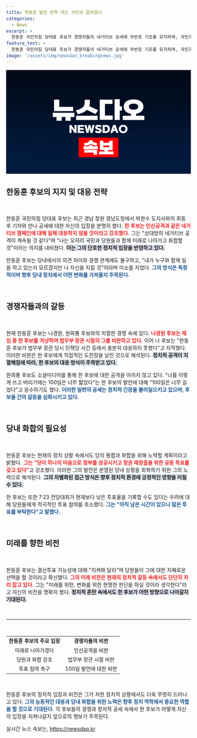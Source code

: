 ```yaml
---
title: 한동훈 발언 반격 대신 국민과 일하겠다
categories:
  - News
excerpt: >
  한동훈 국민의힘 당대표 후보가 경쟁자들의 네거티브 공세에 무반응 기조를 유지하며, 국민과 미래를 향한 단합의 의지를 밝혔다. 그는 어떤 공격에도 흔들리지 않겠다고 강조하며 당원들의 투표 참여를 독려했다. 클릭해 더 자세히 알아보세요!
feature_text: >
  한동훈 국민의힘 당대표 후보가 경쟁자들의 네거티브 공세에 무반응 기조를 유지하며, 국민과 미래를 향한 단합의 의지를 밝혔다. 그는 어떤 공격에도 흔들리지 않겠다고 강조하며 당원들의 투표 참여를 독려했다. 클릭해 더 자세히 알아보세요!
image: '/assets/img/newsdao_breakingnews.jpg'
---
```


<p><img src="/assets/img/newsdao_breakingnews.jpg" alt="cryptoinkorea 속보" /></p>

<h2 data-ke-size="size26">한동훈 후보의 지지 및 대응 전략</h2>

<p data-ke-size="size16">&nbsp;</p>

<p>한동훈 국민의힘 당대표 후보는 최근 경남 창원 경남도청에서 박완수 도지사와의 회동 후 기자와 만나 공세에 대한 자신의 입장을 분명히 했다. <b><span style="color: #ee2323;">한 후보는 인신공격과 같은 네거티브 캠페인에 대해 일체 대응하지 않을 것이라고 강조했다.</span></b> 그는 "상대방의 네거티브 공격이 계속될 것 같다"며 "나는 오히려 국민과 당원들과 함께 미래로 나아가고 화합할 것"이라는 의지를 내비쳤다. <b><span style="background-color: #21538527;">이는 그의 단호한 정치적 입장을 반영하고 있다.</span></b> </p>

<p>한동훈 후보는 당내에서의 의견 차이와 경쟁 관계에도 불구하고, "내가 누구와 함께 일을 하고 있는지 모르겠지만 나 자신을 지킬 것"이라며 미소를 지었다. <b><span style="color: #1a5490;">그의 방식은 독창적이며 향후 당내 정치에서 어떤 변화를 가져올지 주목된다.</span></b></p>

<p data-ke-size="size16">&nbsp;</p>

<h2 data-ke-size="size26">경쟁자들과의 갈등</h2>

<p data-ke-size="size16">&nbsp;</p>

<p>현재 한동훈 후보는 나경원, 원희룡 후보와의 치열한 경쟁 속에 있다. <b><span style="color: #ee2323;">나경원 후보는 재임 중 한 후보를 겨냥하며 법무부 장관 시절의 그를 비판하고 있다.</span></b> 이어 나 후보는 "한동훈 후보가 법무부 장관 당시 민혁당 사건 등에서 충분히 대응하지 못했다"고 지적했다. 이러한 비판은 한 후보에게 직접적인 도전장을 날린 것으로 해석된다. <b><span style="background-color: #21538527;">정치적 공격이 치열해짐에 따라, 한 후보의 대응 방식이 주목받고 있다.</span></b></p>

<p>원희룡 후보도 소셜미디어를 통해 한 후보에 대한 공격을 아끼지 않고 있다. "너를 이렇게 쓰고 버리기에는 100일은 너무 짧았다"는 한 후보의 발언에 대해 "100일은 너무 길었다"고 응수하기도 했다. <b><span style="color: #1a5490;">이러한 일련의 공세는 정치적 긴장을 불러일으키고 있으며, 후보들 간의 갈등을 심화시키고 있다.</span></b> </p>

<p data-ke-size="size16">&nbsp;</p>

<h2 data-ke-size="size26">당내 화합의 필요성</h2>

<p data-ke-size="size16">&nbsp;</p>

<p>한동훈 후보는 현재의 정치 상황 속에서도 당의 통합과 화합을 위해 노력할 계획이라고 밝혔다. <b><span style="color: #ee2323;">그는 "당이 하나의 마음으로 정부를 성공시키고 정권 재창출을 위한 공동 목표를 갖고 있다"</span></b>고 강조했다. 이러한 그의 발언은 분열된 당내 상황을 회복하기 위한 그의 노력으로 해석된다. <b><span style="background-color: #21538527;">그의 차별화된 접근 방식은 향후 정치적 환경에 긍정적인 영향을 미칠 수 있다.</span></b></p>

<p>한 후보는 또한 7·23 전당대회가 현재보다 낮은 투표율을 기록할 수도 있다는 우려에 대해 당원들에게 적극적인 투표 참여를 호소했다. <b><span style="color: #1a5490;">그는 "아직 남은 시간이 있으니 많은 투표를 부탁한다"고 말했다.</span></b> </p>

<p data-ke-size="size16">&nbsp;</p>

<h2 data-ke-size="size26">미래를 향한 비전</h2>

<p data-ke-size="size16">&nbsp;</p>

<p>한동훈 후보는 결선투표 가능성에 대해 "지켜봐 달라"며 당원들이 그에 대한 지혜로운 선택을 할 것이라고 확신했다. <b><span style="color: #ee2323;">그의 미래 비전은 현재의 정치적 갈등 속에서도 단단히 자리 잡고 있다.</span></b> 그는 "미래를 위한, 변화를 위한 현명한 판단을 하실 것이라 생각한다"라고 자신의 비전을 명확히 했다. <b><span style="background-color: #21538527;">정치적 혼란 속에서도 한 후보가 어떤 방향으로 나아갈지 기대된다.</span></b> </p>

<p data-ke-size="size16">&nbsp;</p>

<hr />

<p data-ke-size="size16">&nbsp;</p>

<table style="width:100%; border-collapse:collapse;">
<tr>
<td style="text-align: center; height: 17px;"><b>한동훈 후보의 주요 입장</b></td>
<td style="text-align: center; height: 17px;"><b>경쟁자들의 비판</b></td>
</tr>
<tr>
<td style="text-align: center; height: 17px;">미래로 나아가겠다</td>
<td style="text-align: center; height: 17px;">인신공격을 비판</td>
</tr>
<tr>
<td style="text-align: center; height: 17px;">당원과 화합 강조</td>
<td style="text-align: center; height: 17px;">법무부 장관 시절 비판</td>
</tr>
<tr>
<td style="text-align: center; height: 17px;">투표 참여 촉구</td>
<td style="text-align: center; height: 17px;">100일 발언에 대한 비판</td>
</tr>
</table>

<p data-ke-size="size16">&nbsp;</p>

<p>한동훈 후보의 정치적 입장과 비전은 그가 처한 정치적 상황에서도 더욱 뚜렷히 드러나고 있다. <b><span style="color: #1a5490;">그의 능동적인 대응과 당내 화합을 위한 노력은 향후 정치 역학에서 중요한 역할을 할 것으로 기대된다.</span></b> 각 후보들의 경쟁과 정치적 공세 속에서 한 후보가 어떻게 자신의 입장을 지켜나갈지 앞으로의 행보가 주목된다.</p>
실시간 뉴스 속보는, <a href="https://newsdao.kr" rel="dofollow">https://newsdao.kr</a>


